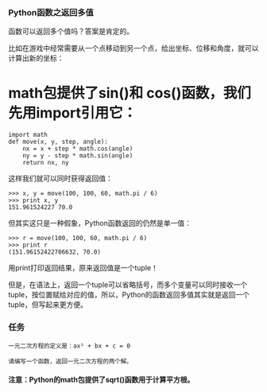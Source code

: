 ### Python函数之返回多值

函数可以返回多个值吗？答案是肯定的。

比如在游戏中经常需要从一个点移动到另一个点，给出坐标、位移和角度，就可以计算出新的坐标：

# math包提供了sin()和 cos()函数，我们先用import引用它：

```
import math
def move(x, y, step, angle):
    nx = x + step * math.cos(angle)
    ny = y - step * math.sin(angle)
    return nx, ny

```

这样我们就可以同时获得返回值：

```
>>> x, y = move(100, 100, 60, math.pi / 6)
>>> print x, y
151.961524227 70.0

```

但其实这只是一种假象，Python函数返回的仍然是单一值：

```
>>> r = move(100, 100, 60, math.pi / 6)
>>> print r
(151.96152422706632, 70.0)

```

用print打印返回结果，原来返回值是一个tuple！

但是，在语法上，返回一个tuple可以省略括号，而多个变量可以同时接收一个tuple，按位置赋给对应的值，所以，Python的函数返回多值其实就是返回一个tuple，但写起来更方便。

### 任务

```
一元二次方程的定义是：ax² + bx + c = 0

请编写一个函数，返回一元二次方程的两个解。

```

#### 注意：Python的math包提供了sqrt()函数用于计算平方根。




